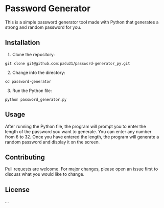 # Password Generator

This is a simple password generator tool made with Python that generates a strong and random password for you.
## Installation
1.  Clone the repository:
```
git clone git@github.com:padu31/password-generator_py.git
```
2.  Change into the directory:
```
cd password-generator
```
3.  Run the Python file:
```
python password_generator.py
```
## Usage

After running the Python file, the program will prompt you to enter the length of the password you want to generate. You can enter any number from 6 to 32. Once you have entered the length, the program will generate a random password and display it on the screen.
## Contributing

Pull requests are welcome. For major changes, please open an issue first to discuss what you would like to change.
## License
...